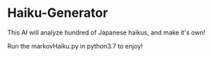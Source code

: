 # Haiku-Generator
This AI will analyze hundred of Japanese haikus, and make it's own!

Run the markovHaiku.py in python3.7 to enjoy!
